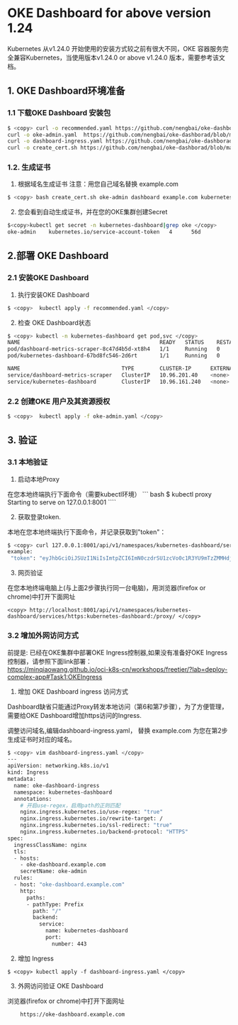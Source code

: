 # OKE Dashboard for above version 1.24

Kubernetes 从v1.24.0 开始使用的安装方式较之前有很大不同，OKE 容器服务完全兼容Kubernetes，当使用版本v1.24.0 or above v1.24.0 版本，需要参考该文档。

## 1. OKE Dashboard环境准备

### 1.1 下载OKE Dashboard 安装包

```bash
$ <copy> curl -o recommended.yaml https://github.com/nengbai/oke-dashborad/blob/main/dashboard/recommended.yaml
curl -o oke-admin.yaml  https://github.com/nengbai/oke-dashborad/blob/main/dashboard/oke-admin.yaml
curl -o dashboard-ingress.yaml https://github.com/nengbai/oke-dashborad/blob/main/dashboard/dashboard-ingress.yaml
curl -o create_cert.sh https://github.com/nengbai/oke-dashborad/blob/main/dashboard/create_cert.sh </copy>
```

### 1.2. 生成证书

1. 根据域名生成证书
注意：用您自己域名替换 example.com

``` bash
$ <copy> bash create_cert.sh oke-admin dashboard example.com kubernetes-dashboard </copy> 
```

2. 您会看到自动生成证书，并在您的OKE集群创建Secret

```bash
$<copy>kubectl get secret -n kubernetes-dashboard|grep oke </copy>
oke-admin    kubernetes.io/service-account-token   4      56d
```

## 2.部署 OKE Dashboard
### 2.1 安装OKE Dashboard

1. 执行安装OKE Dashboard

``` bash
$ <copy>  kubectl apply -f recommended.yaml </copy> 
```

2. 检查 OKE Dashboard状态

``` bash
$ <copy> kubectl -n kubernetes-dashboard get pod,svc </copy> 
NAME                                            READY   STATUS    RESTARTS   AGE
pod/dashboard-metrics-scraper-8c47d4b5d-xt8h4   1/1     Running   0          56d
pod/kubernetes-dashboard-67bd8fc546-2d6rt       1/1     Running   0          56d

NAME                                TYPE        CLUSTER-IP      EXTERNAL-IP   PORT(S)    AGE
service/dashboard-metrics-scraper   ClusterIP   10.96.201.40    <none>        8000/TCP   56d
service/kubernetes-dashboard        ClusterIP   10.96.161.240   <none>        443/TCP    56d
```

### 2.2 创建OKE 用户及其资源授权

``` bash
$ <copy>  kubectl apply -f oke-admin.yaml </copy> 
```

## 3. 验证
### 3.1 本地验证

1. 启动本地Proxy

在您本地终端执行下面命令（需要kubectl环境）
    ``` bash
    $ <copy> kubectl proxy </copy> 
    Starting to serve on 127.0.0.1:8001
    ````


2. 获取登录token.

本地在您本地终端执行下面命令，并记录获取到"token"：

``` bash
$ <copy> curl 127.0.0.1:8001/api/v1/namespaces/kubernetes-dashboard/serviceaccounts/oke-admin/token -H "Content-Type:application/json" -X POST -d '{}' </copy> 
example:
 "token": "eyJhbGciOiJSUzI1NiIsImtpZCI6ImN0czdrSU1zcVo0c1R3YU9mTzZMMHdjY2JydTdJekt5dXdpQ1Z2d3lRbncifQ.eyJhdWQiOlsiYXBpIl0sImV4cCI6MTY2NjA2ODgyMiwiaWF0IjoxNjY2MDY1MjIyLCJpc3MiOiJodHRwczovL2t1YmVybmV0ZXMuZGVmYXVsdC5zdmMuY2x1c3Rlci5sb2NhbCIsImt1YmVybmV0ZXMuaW8iOnsibmFtZXNwYWNlIjoia3ViZXJuZXRlcy1kYXNoYm9hcmQiLCJzZXJ2aWNlYWNjb3VudCI6eyJuYW1lIjoib2tlLWFkbWluIiwidWlkIjoiMmI0NGMxM2QtNzBkNS00MWI3LTk5MTUtNzQ2MjQxMDFkYzBlIn19LCJuYmYiOjE2NjYwNjUyMjIsInN1YiI6InN5c3RlbTpzZXJ2aWNlYWNjb3VudDprdWJlcm5ldGVzLWRhc2hib2FyZDpva2UtYWRtaW4ifQtExqrAwIJJ8WRFrNbH4BnSUDK2P0XBAizJafruSfBgksh_ivJrj6TzaTk1UgY6zFfw_fGQ9mB5nWMLVR1yMHTFpAjsUfnEoFU5alv2MBFVJ5mPGBhznoDVi7ZdU29hKr6LLUr2EbOWVHPkeLFtjivGe38S9wpzaL8iGN_bPtV2usJt8ZoYoVtc-jy0stPDm-2idi5aonAjqwKfsyS75WpLdq8Gx25Ge3Rw64diUo5-WgA3aSng7BGvWGR4FWvLKN3VKVVEuyzb5wmIcMb8MAOko1C8lYvma-L0OHA87DmOFGAo1GHQf7O8dtjBjCqVsnWA"
```

3. 网页验证

在您本地终端电脑上(与上面2步骤执行同一台电脑)，用浏览器(firefox or chrome)中打开下面网址

``` text
<copy> http://localhost:8001/api/v1/namespaces/kubernetes-dashboard/services/https:kubernetes-dashboard:/proxy/ </copy>
```

### 3.2 增加外网访问方式

前提是: 已经在OKE集群中部署OKE Ingress控制器,如果没有准备好OKE Ingress控制器，请参照下面link部署：</br>
<https://minqiaowang.github.io/oci-k8s-cn/workshops/freetier/?lab=deploy-complex-app#Task1:OKEIngress>

1. 增加 OKE Dashboard ingress 访问方式

Dashboard缺省只能通过Proxy转发本地访问（第6和第7步骤），为了方便管理，需要给OKE Dashboard增加https访问的Ingress.</br>

调整访问域名,编辑dashboard-ingress.yaml， 替换 example.com 为您在第2步 生成证书时对应的域名。

```bash
$ <copy> vim dashboard-ingress.yaml </copy>
---
apiVersion: networking.k8s.io/v1
kind: Ingress
metadata:
  name: oke-dashboard-ingress
  namespace: kubernetes-dashboard
  annotations:
    # 开启use-regex，启用path的正则匹配
    nginx.ingress.kubernetes.io/use-regex: "true"
    nginx.ingress.kubernetes.io/rewrite-target: /
    nginx.ingress.kubernetes.io/ssl-redirect: "true"
    nginx.ingress.kubernetes.io/backend-protocol: "HTTPS"
spec:
  ingressClassName: nginx
  tls:
  - hosts:
    - oke-dashboard.example.com
    secretName: oke-admin
  rules:
  - host: "oke-dashboard.example.com"
    http:
      paths:
      - pathType: Prefix
        path: "/"
        backend:
          service:
            name: kubernetes-dashboard
            port:
              number: 443
```

2. 增加 Ingress

``` 
$ <copy> kubectl apply -f dashboard-ingress.yaml </copy> 
```

3. 外网访问验证 OKE Dashboard

浏览器(firefox or chrome)中打开下面网址

``` text
    https://oke-dashboard.example.com
```
